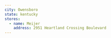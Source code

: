 ```yaml
---
city: Owensboro
state: kentucky
stores:
  - name: Meijer
    address: 2951 Heartland Crossing Boulevard
---
```

